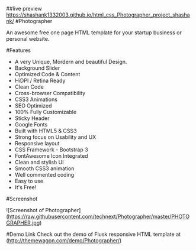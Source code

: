 ##live preview https://shashank1332003.github.io/html_css_Photographer_project_shashank/
#Photographer

An awesome free one page HTML template for your startup business or personal website.

#Features

- A very Unique, Mordern and beautiful Design.
- Background Slider
- Optimized Code & Content
- HiDPI / Retina Ready
- Clean Code
- Cross-browser Compatibility
- CSS3 Animations
- SEO Optimized
- 100% Fully Customizable
- Sticky Header 
- Google Fonts
- Built with HTML5 & CSS3
- Strong focus on Usability and UX
- Responsive layout
- CSS Framework - Bootstrap 3
- FontAwesome Icon Integrated
- Clean and stylish UI
- Smooth CSS3 animation
- Well commented coding
- Easy to use
- It's Free!


#Screenshot


![Screenshot of Photographer]
(https://raw.githubusercontent.com/technext/Photographer/master/PHOTOGRAPHER.jpg)

#Demo Link
Check out the demo of Flusk responsive HTML template at (http://themewagon.com/demo/Photographer/)





